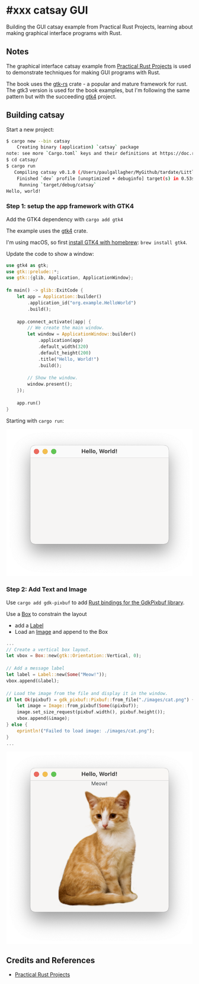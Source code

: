 # #xxx catsay GUI

Building the GUI catsay example from Practical Rust Projects, learning about making graphical interface programs with Rust.

## Notes

The graphical interface catsay example from [Practical Rust Projects](../practical-rust-projects/)
is used to demonstrate techniques for making GUI programs with Rust.

The book uses the [gtk-rs](https://crates.io/crates/gtk) crate - a popular and mature framework for rust.
The gtk3 version is used for the book examples, but I'm following the same pattern but with the succeeding
[gtk4](https://crates.io/crates/gtk4) project.

## Building catsay

Start a new project:

```sh
$ cargo new --bin catsay
    Creating binary (application) `catsay` package
note: see more `Cargo.toml` keys and their definitions at https://doc.rust-lang.org/cargo/reference/manifest.html
$ cd catsay/
$ cargo run
   Compiling catsay v0.1.0 (/Users/paulgallagher/MyGithub/tardate/LittleCodingKata/rust/catsay-gui/catsay)
    Finished `dev` profile [unoptimized + debuginfo] target(s) in 0.53s
     Running `target/debug/catsay`
Hello, world!
```

### Step 1: setup the app framework with GTK4

Add the GTK4 dependency with `cargo add gtk4`

The example uses the [gtk4](https://crates.io/crates/gtk4) crate.

I'm using macOS, so first [install GTK4 with homebrew](https://gtk-rs.org/gtk4-rs/stable/latest/book/installation_macos.html):
`brew install gtk4`.

Update the code to show a window:

```rust
use gtk4 as gtk;
use gtk::prelude::*;
use gtk::{glib, Application, ApplicationWindow};

fn main() -> glib::ExitCode {
    let app = Application::builder()
        .application_id("org.example.HelloWorld")
        .build();

    app.connect_activate(|app| {
        // We create the main window.
        let window = ApplicationWindow::builder()
            .application(app)
            .default_width(320)
            .default_height(200)
            .title("Hello, World!")
            .build();

        // Show the window.
        window.present();
    });

    app.run()
}
```

Starting with `cargo run`:

![step1](./assets/step1.png)

### Step 2: Add Text and Image

Use `cargo add gdk-pixbuf` to add [Rust bindings for the GdkPixbuf library](https://crates.io/crates/gdk-pixbuf).

Use a [Box](https://gtk-rs.org/gtk4-rs/stable/latest/docs/gtk4/struct.Box.html) to constrain the layout

* add a [Label](https://gtk-rs.org/gtk4-rs/stable/latest/docs/gtk4/struct.Label.html)
* Load an [Image](https://gtk-rs.org/gtk4-rs/stable/latest/docs/gtk4/struct.Image.html) and append to the Box

```rust
...
// Create a vertical box layout.
let vbox = Box::new(gtk::Orientation::Vertical, 0);

// Add a message label
let label = Label::new(Some("Meow!"));
vbox.append(&label);

// Load the image from the file and display it in the window.
if let Ok(pixbuf) = gdk_pixbuf::Pixbuf::from_file("./images/cat.png") {
    let image = Image::from_pixbuf(Some(&pixbuf));
    image.set_size_request(pixbuf.width(), pixbuf.height());
    vbox.append(&image);
} else {
    eprintln!("Failed to load image: ./images/cat.png");
}
...
```

![step2](./assets/step2.png)

## Credits and References

* [Practical Rust Projects](../practical-rust-projects/)
